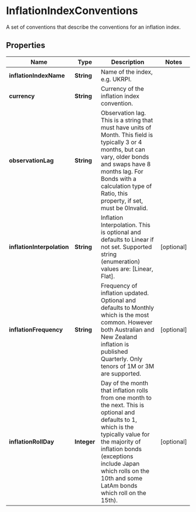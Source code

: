 

# InflationIndexConventions

A set of conventions that describe the conventions for an inflation index.

## Properties

Name | Type | Description | Notes
------------ | ------------- | ------------- | -------------
**inflationIndexName** | **String** | Name of the index, e.g. UKRPI. | 
**currency** | **String** | Currency of the inflation index convention. | 
**observationLag** | **String** | Observation lag. This is a string that must have units of Month.  This field is typically 3 or 4 months, but can vary, older bonds and swaps have 8 months lag.  For Bonds with a calculation type of Ratio, this property, if set, must be 0Invalid. | 
**inflationInterpolation** | **String** | Inflation Interpolation. This is optional and defaults to Linear if not set.    Supported string (enumeration) values are: [Linear, Flat]. |  [optional]
**inflationFrequency** | **String** | Frequency of inflation updated. Optional and defaults to Monthly which is the most common.  However both Australian and New Zealand inflation is published Quarterly. Only tenors of 1M or 3M are supported. |  [optional]
**inflationRollDay** | **Integer** | Day of the month that inflation rolls from one month to the next. This is optional and defaults to 1, which is  the typically value for the majority of inflation bonds (exceptions include Japan which rolls on the 10th  and some LatAm bonds which roll on the 15th). |  [optional]



